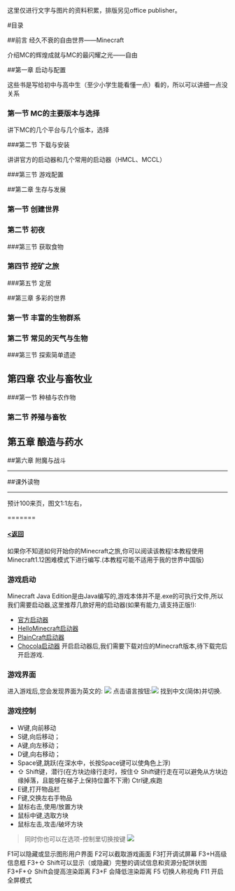 
这里仅进行文字与图片的资料积累，排版另见office publisher。

#目录

##前言 经久不衰的自由世界——Minecraft

介绍MC的辉煌成就与MC的最闪耀之光——自由

##第一章 启动与配置

这些书是写给初中与高中生（至少小学生能看懂一点）看的，所以可以讲细一点没关系

### 第一节 MC的主要版本与选择

讲下MC的几个平台与几个版本，选择

###第二节 下载与安装

讲讲官方的启动器和几个常用的启动器（HMCL、MCCL）

###第三节 游戏配置

##第二章 生存与发展

### 第一节 创建世界

### 第二节 初夜

###第三节 获取食物

 ### 第四节 挖矿之旅

###第五节 定居

##第三章 多彩的世界

### 第一节 丰富的生物群系

### 第二节 常见的天气与生物

###第三节 探索简单遗迹

## 第四章 农业与畜牧业

###第一节 种植与农作物

### 第二节 养殖与畜牧

## 第五章 酿造与药水

##第六章 附魔与战斗

***

##课外读物

***

预计100来页，图文1:1左右，


=======
#### [<返回](https://github.com/Hailaycraft/Minecraft-Learning-note/README.md)

如果你不知道如何开始你的Minecraft之旅,你可以阅读该教程!本教程使用Minecraft1.12困难模式下进行编写.(本教程可能不适用于我的世界中国版)

### 游戏启动
Minecraft Java Edition是由Java编写的,游戏本体并不是.exe的可执行文件,所以我们需要启动器,这里推荐几款好用的启动器(如果有能力,请支持正版!):
- [官方启动器](https://minecraft.net/zh-hans/store/minecraft/?ref=fm)
- [HelloMinecraft启动器](http://www.mcbbs.net/thread-142335-1-1.html)
- [PlainCraft启动器](http://www.mcbbs.net/thread-627838-1-1.html)
- [Chocola启动器](http://www.mcbbs.net/thread-719579-1-1.html)
开启启动器后,我们需要下载对应的Minecraft版本,待下载完后开启游戏.

### 游戏界面
进入游戏后,您会发现界面为英文的:
![](https://i.loli.net/2018/04/21/5ada906ba6b99.png)
点击语言按钮:![](https://i.loli.net/2018/04/21/5ada90ff11f44.png)
找到中文(简体)并切换.

### 游戏控制
- W键,向前移动
- S键,向后移动；
- A键,向左移动；
- D键,向右移动；
- Space键,跳跃(在深水中，长按Space键可以使角色上浮)
- ⇧ Shift键，潜行(在方块边缘行走时，按住⇧ Shift键行走在可以避免从方块边缘掉落，且能够在梯子上保持位置不下滑)
Ctrl键,疾跑
- E键,打开物品栏
- F键,交换左右手物品
- 鼠标右击,使用/放置方块
- 鼠标中键,选取方块
- 鼠标左击,攻击/破坏方块
> 同时你也可以在选项-控制里切换按键
![](https://i.loli.net/2018/04/21/5ada934aef2c2.png)

F1可以隐藏或显示图形用户界面
F2可以截取游戏画面
F3打开调试屏幕
F3+H高级信息框
F3+⇧ Shift可以显示（或隐藏）完整的调试信息和资源分配饼状图
F3+F+⇧ Shift会提高渲染距离
F3+F 会降低渲染距离
F5 切换人称视角
F11 开启全屏模式